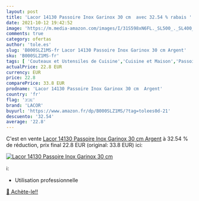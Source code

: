 ```yaml
---
layout: post
title: 'Lacor 14130 Passoire Inox Garinox 30 cm  avec 32.54 % rabais '
date: 2021-10-12 19:42:52
image: 'https://m.media-amazon.com/images/I/31S598xN6FL._SL500_._SL400_.jpg'
comments: true
category: ofertas
author: 'tole.es'
slug: 'B000SLZ1MS-fr Lacor 14130 Passoire Inox Garinox 30 cm Argent'
sku: 'B000SLZ1MS-fr'
tags: [ 'Couteaux et Ustensiles de Cuisine','Cuisine et Maison','Passoires et passe-bouillons','lacor', ]
actualPrice: 22.8 EUR
currency: EUR
price: 22.8
comparePrice: 33.8 EUR
prodname: 'Lacor 14130 Passoire Inox Garinox 30 cm  Argent'
country: 'fr'
flag: '🇫🇷'
brand: 'LACOR'
buyurl: 'https://www.amazon.fr/dp/B000SLZ1MS/?tag=tolees0d-21'
descuento: '32.54'
average: '22.8'
---
```


C'est en vente [Lacor 14130 Passoire Inox Garinox 30 cm  Argent](https://www.amazon.fr/dp/B000SLZ1MS/?tag=tolees0d-21)  à  32.54 % de réduction, prix final  22.8 EUR (original: 33.8 EUR) ici:

[![Lacor 14130 Passoire Inox Garinox 30 cm ](https://m.media-amazon.com/images/I/31S598xN6FL._SL500_._SL400_.jpg)](https://www.amazon.fr/dp/B000SLZ1MS/?tag=tolees0d-21)

ℹ️:

- Utilisation professionnelle

[🛒 Achète-le!!](https://www.amazon.fr/dp/B000SLZ1MS/?tag=tolees0d-21)
